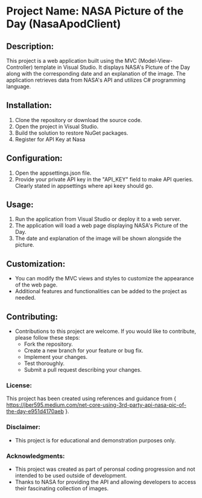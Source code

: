 # Project Name: NASA Picture of the Day (NasaApodClient)

## Description:
This project is a web application built using the MVC (Model-View-Controller) template in Visual Studio.
It displays NASA's Picture of the Day along with the corresponding date and an explanation of the image. The application retrieves data from NASA's API and utilizes C# programming language.

## Installation:
1. Clone the repository or download the source code.
2. Open the project in Visual Studio.
3. Build the solution to restore NuGet packages.
4. Register for API Key at Nasa

## Configuration:
1. Open the appsettings.json file.
2. Provide your private API key in the "API_KEY" field to make API queries. Clearly stated in appsettings where api keey should go.

## Usage:
1. Run the application from Visual Studio or deploy it to a web server.
2. The application will load a web page displaying NASA's Picture of the Day.
3. The date and explanation of the image will be shown alongside the picture.

## Customization:
- You can modify the MVC views and styles to customize the appearance of the web page.
- Additional features and functionalities can be added to the project as needed.

## Contributing:
- Contributions to this project are welcome. If you would like to contribute, please follow these steps:
  - Fork the repository.
  - Create a new branch for your feature or bug fix.
  - Implement your changes.
  - Test thoroughly.
  - Submit a pull request describing your changes.

### License:
This project has been created using references and guidance from { https://jber595.medium.com/net-core-using-3rd-party-api-nasa-pic-of-the-day-e951d4170aeb }.

### Disclaimer:
- This project is for educational and demonstration purposes only.

### Acknowledgments:
- This project was created as part of peronsal coding progression and not intended to be used outside of development.
- Thanks to NASA for providing the API and allowing developers to access their fascinating collection of images.
